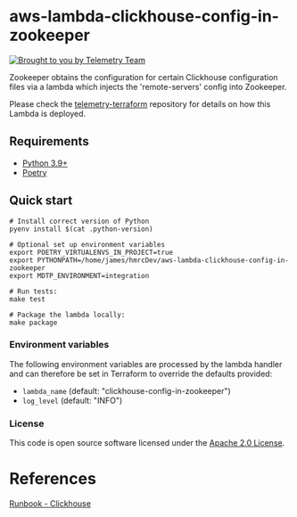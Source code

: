 # aws-lambda-clickhouse-config-in-zookeeper

[![Brought to you by Telemetry Team](https://img.shields.io/badge/MDTP-Telemetry-40D9C0?style=flat&labelColor=000000&logo=gov.uk)](https://confluence.tools.tax.service.gov.uk/display/TEL/Telemetry)

Zookeeper obtains the configuration for certain Clickhouse configuration files via a lambda which injects the 'remote-servers' config into Zookeeper.

Please check the [telemetry-terraform](https://github.com/hmrc/telemetry-terraform) repository for details on how this Lambda is deployed.

## Requirements

* [Python 3.9+](https://www.python.org/downloads/release)
* [Poetry](https://python-poetry.org/)

## Quick start

```shell
# Install correct version of Python
pyenv install $(cat .python-version)

# Optional set up environment variables
export POETRY_VIRTUALENVS_IN_PROJECT=true
export PYTHONPATH=/home/james/hmrcDev/aws-lambda-clickhouse-config-in-zookeeper
export MDTP_ENVIRONMENT=integration

# Run tests:
make test

# Package the lambda locally:
make package
```

### Environment variables
The following environment variables are processed by the lambda handler and can therefore be set in Terraform to
override the defaults provided:

* `lambda_name` (default: "clickhouse-config-in-zookeeper")
* `log_level` (default: "INFO")

### License

This code is open source software licensed under the [Apache 2.0 License]("http://www.apache.org/licenses/LICENSE-2.0.html").

# References
[Runbook - Clickhouse](https://confluence.tools.tax.service.gov.uk/display/TEL/RUNBOOK+-+Clickhouse)

